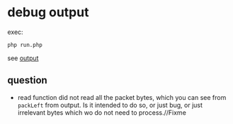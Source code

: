 # debug output

exec:

```
php run.php
```

see [output](./debug_output.txt)

## question
* read function did not read all the packet bytes, which you can see from `packLeft` from output. Is it intended to
do so, or just bug, or just irrelevant bytes which wo do not need to process.//Fixme
